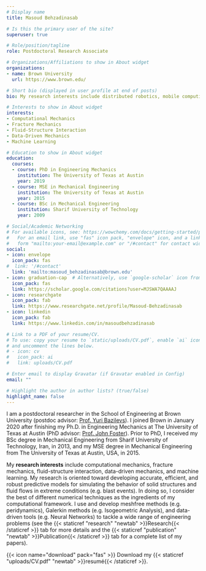 ```yaml
---
# Display name
title: Masoud Behzadinasab

# Is this the primary user of the site?
superuser: true

# Role/position/tagline
role: Postdoctoral Research Associate

# Organizations/Affiliations to show in About widget
organizations:
- name: Brown University
  url: https://www.brown.edu/

# Short bio (displayed in user profile at end of posts)
bio: My research interests include distributed robotics, mobile computing and programmable matter.

# Interests to show in About widget
interests:
- Computational Mechanics
- Fracture Mechanics
- Fluid-Structure Interaction
- Data-Driven Mechanics
- Machine Learning

# Education to show in About widget
education:
  courses:
  - course: PhD in Engineering Mechanics
    institution: The University of Texas at Austin
    year: 2019
  - course: MSE in Mechanical Engineering
    institution: The University of Texas at Austin
    year: 2015
  - course: BSc in Mechanical Engineering
    institution: Sharif University of Technology
    year: 2009

# Social/Academic Networking
# For available icons, see: https://wowchemy.com/docs/getting-started/page-builder/#icons
#   For an email link, use "fas" icon pack, "envelope" icon, and a link in the
#   form "mailto:your-email@example.com" or "/#contact" for contact widget.
social:
- icon: envelope
  icon_pack: fas
#  link: '/#contact'
  link: 'mailto:masoud_behzadinasab@brown.edu'
- icon: graduation-cap  # Alternatively, use `google-scholar` icon from `ai` icon pack
  icon_pack: fas
  link: https://scholar.google.com/citations?user=MJSWA7QAAAAJ
- icon: researchgate
  icon_pack: fab
  link: https://www.researchgate.net/profile/Masoud-Behzadinasab
- icon: linkedin
  icon_pack: fab
  link: https://www.linkedin.com/in/masoudbehzadinasab

# Link to a PDF of your resume/CV.
# To use: copy your resume to `static/uploads/CV.pdf`, enable `ai` icons in `params.toml`, 
# and uncomment the lines below.
# - icon: cv
#   icon_pack: ai
#   link: uploads/CV.pdf

# Enter email to display Gravatar (if Gravatar enabled in Config)
email: ""

# Highlight the author in author lists? (true/false)
highlight_name: false
---
```


I am a postdoctoral researcher in the School of Engineering at Brown University (postdoc advisor: <a href="https://vivo.brown.edu/display/ybazilev">Prof. Yuri Bazilevs</a>). I joined Brown in January 2020 after finishing my Ph.D. in Engineering Mechanics at The University of Texas at Austin (PhD advisor: <a href="https://www.pge.utexas.edu/facultystaff/faculty-directory/foster">Prof. John Foster</a>). Prior to PhD, I received my BSc degree in Mechanical Engineering from Sharif University of Technology, Iran, in 2013, and my MSE degree in Mechanical Engineering from The University of Texas at Austin, USA, in 2015.

My **research interests** include computational mechanics, fracture mechanics, fluid-structure interaction, data-driven mechanics, and machine learning. My research is oriented toward developing accurate, efficient, and robust predictive models for simulating the behavior of solid structures and fluid flows in extreme conditions (e.g. blast events). In doing so, I consider the best of different numerical techniques as the ingredients of my computational framework. I use and develop meshfree methods (e.g. peridynamics), Galerkin methods (e.g. Isogeometric Analysis), and data-driven tools (e.g. Neural Networks) to tackle a wide range of engineering problems (see the {{< staticref "research" "newtab" >}}Research{{< /staticref >}} tab for more details and the {{< staticref "publication" "newtab" >}}Publication{{< /staticref >}} tab for a complete list of my papers).


{{< icon name="download" pack="fas" >}} Download my {{< staticref "uploads/CV.pdf" "newtab" >}}resumé{{< /staticref >}}.
